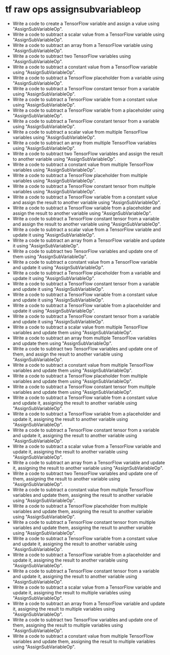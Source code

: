 # tf raw ops assignsubvariableop

- Write a code to create a TensorFlow variable and assign a value using "AssignSubVariableOp".
- Write a code to subtract a scalar value from a TensorFlow variable using "AssignSubVariableOp".
- Write a code to subtract an array from a TensorFlow variable using "AssignSubVariableOp".
- Write a code to subtract two TensorFlow variables using "AssignSubVariableOp".
- Write a code to subtract a constant value from a TensorFlow variable using "AssignSubVariableOp".
- Write a code to subtract a TensorFlow placeholder from a variable using "AssignSubVariableOp".
- Write a code to subtract a TensorFlow constant tensor from a variable using "AssignSubVariableOp".
- Write a code to subtract a TensorFlow variable from a constant value using "AssignSubVariableOp".
- Write a code to subtract a TensorFlow variable from a placeholder using "AssignSubVariableOp".
- Write a code to subtract a TensorFlow constant tensor from a variable using "AssignSubVariableOp".
- Write a code to subtract a scalar value from multiple TensorFlow variables using "AssignSubVariableOp".
- Write a code to subtract an array from multiple TensorFlow variables using "AssignSubVariableOp".
- Write a code to subtract two TensorFlow variables and assign the result to another variable using "AssignSubVariableOp".
- Write a code to subtract a constant value from multiple TensorFlow variables using "AssignSubVariableOp".
- Write a code to subtract a TensorFlow placeholder from multiple variables using "AssignSubVariableOp".
- Write a code to subtract a TensorFlow constant tensor from multiple variables using "AssignSubVariableOp".
- Write a code to subtract a TensorFlow variable from a constant value and assign the result to another variable using "AssignSubVariableOp".
- Write a code to subtract a TensorFlow variable from a placeholder and assign the result to another variable using "AssignSubVariableOp".
- Write a code to subtract a TensorFlow constant tensor from a variable and assign the result to another variable using "AssignSubVariableOp".
- Write a code to subtract a scalar value from a TensorFlow variable and update it using "AssignSubVariableOp".
- Write a code to subtract an array from a TensorFlow variable and update it using "AssignSubVariableOp".
- Write a code to subtract two TensorFlow variables and update one of them using "AssignSubVariableOp".
- Write a code to subtract a constant value from a TensorFlow variable and update it using "AssignSubVariableOp".
- Write a code to subtract a TensorFlow placeholder from a variable and update it using "AssignSubVariableOp".
- Write a code to subtract a TensorFlow constant tensor from a variable and update it using "AssignSubVariableOp".
- Write a code to subtract a TensorFlow variable from a constant value and update it using "AssignSubVariableOp".
- Write a code to subtract a TensorFlow variable from a placeholder and update it using "AssignSubVariableOp".
- Write a code to subtract a TensorFlow constant tensor from a variable and update it using "AssignSubVariableOp".
- Write a code to subtract a scalar value from multiple TensorFlow variables and update them using "AssignSubVariableOp".
- Write a code to subtract an array from multiple TensorFlow variables and update them using "AssignSubVariableOp".
- Write a code to subtract two TensorFlow variables and update one of them, and assign the result to another variable using "AssignSubVariableOp".
- Write a code to subtract a constant value from multiple TensorFlow variables and update them using "AssignSubVariableOp".
- Write a code to subtract a TensorFlow placeholder from multiple variables and update them using "AssignSubVariableOp".
- Write a code to subtract a TensorFlow constant tensor from multiple variables and update them using "AssignSubVariableOp".
- Write a code to subtract a TensorFlow variable from a constant value and update it, assigning the result to another variable using "AssignSubVariableOp".
- Write a code to subtract a TensorFlow variable from a placeholder and update it, assigning the result to another variable using "AssignSubVariableOp".
- Write a code to subtract a TensorFlow constant tensor from a variable and update it, assigning the result to another variable using "AssignSubVariableOp".
- Write a code to subtract a scalar value from a TensorFlow variable and update it, assigning the result to another variable using "AssignSubVariableOp".
- Write a code to subtract an array from a TensorFlow variable and update it, assigning the result to another variable using "AssignSubVariableOp".
- Write a code to subtract two TensorFlow variables and update one of them, assigning the result to another variable using "AssignSubVariableOp".
- Write a code to subtract a constant value from multiple TensorFlow variables and update them, assigning the result to another variable using "AssignSubVariableOp".
- Write a code to subtract a TensorFlow placeholder from multiple variables and update them, assigning the result to another variable using "AssignSubVariableOp".
- Write a code to subtract a TensorFlow constant tensor from multiple variables and update them, assigning the result to another variable using "AssignSubVariableOp".
- Write a code to subtract a TensorFlow variable from a constant value and update it, assigning the result to another variable using "AssignSubVariableOp".
- Write a code to subtract a TensorFlow variable from a placeholder and update it, assigning the result to another variable using "AssignSubVariableOp".
- Write a code to subtract a TensorFlow constant tensor from a variable and update it, assigning the result to another variable using "AssignSubVariableOp".
- Write a code to subtract a scalar value from a TensorFlow variable and update it, assigning the result to multiple variables using "AssignSubVariableOp".
- Write a code to subtract an array from a TensorFlow variable and update it, assigning the result to multiple variables using "AssignSubVariableOp".
- Write a code to subtract two TensorFlow variables and update one of them, assigning the result to multiple variables using "AssignSubVariableOp".
- Write a code to subtract a constant value from multiple TensorFlow variables and update them, assigning the result to multiple variables using "AssignSubVariableOp".
